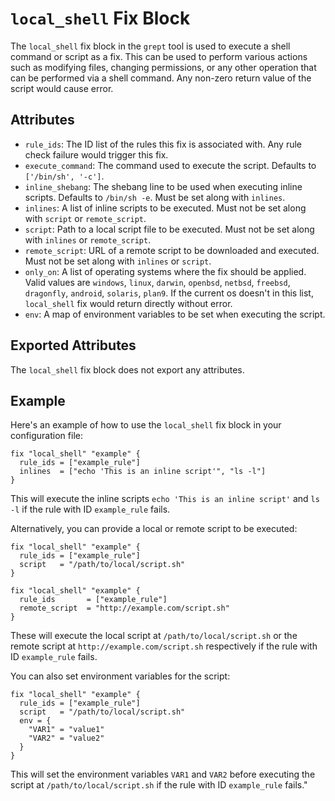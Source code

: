 # `local_shell` Fix Block

The `local_shell` fix block in the `grept` tool is used to execute a shell command or script as a fix. This can be used to perform various actions such as modifying files, changing permissions, or any other operation that can be performed via a shell command. Any non-zero return value of the script would cause error.

## Attributes

- `rule_ids`: The ID list of the rules this fix is associated with. Any rule check failure would trigger this fix.
- `execute_command`: The command used to execute the script. Defaults to `['/bin/sh', '-c']`.
- `inline_shebang`: The shebang line to be used when executing inline scripts. Defaults to `/bin/sh -e`. Must be set along with `inlines`.
- `inlines`: A list of inline scripts to be executed. Must not be set along with `script` or `remote_script`.
- `script`: Path to a local script file to be executed. Must not be set along with `inlines` or `remote_script`.
- `remote_script`: URL of a remote script to be downloaded and executed. Must not be set along with `inlines` or `script`.
- `only_on`: A list of operating systems where the fix should be applied. Valid values are `windows`, `linux`, `darwin`, `openbsd`, `netbsd`, `freebsd`, `dragonfly`, `android`, `solaris`, `plan9`. If the current os doesn't in this list, `local_shell` fix would return directly without error.
- `env`: A map of environment variables to be set when executing the script.

## Exported Attributes

The `local_shell` fix block does not export any attributes.

## Example

Here's an example of how to use the `local_shell` fix block in your configuration file:

```hcl
fix "local_shell" "example" {
  rule_ids = ["example_rule"]
  inlines  = ["echo 'This is an inline script'", "ls -l"]
}
```

This will execute the inline scripts `echo 'This is an inline script'` and `ls -l` if the rule with ID `example_rule` fails.

Alternatively, you can provide a local or remote script to be executed:

```hcl
fix "local_shell" "example" {
  rule_ids = ["example_rule"]
  script   = "/path/to/local/script.sh"
}

fix "local_shell" "example" {
  rule_ids       = ["example_rule"]
  remote_script  = "http://example.com/script.sh"
}
```

These will execute the local script at `/path/to/local/script.sh` or the remote script at `http://example.com/script.sh` respectively if the rule with ID `example_rule` fails.

You can also set environment variables for the script:

```hcl
fix "local_shell" "example" {
  rule_ids = ["example_rule"]
  script   = "/path/to/local/script.sh"
  env = {
    "VAR1" = "value1"
    "VAR2" = "value2"
  }
}
```

This will set the environment variables `VAR1` and `VAR2` before executing the script at `/path/to/local/script.sh` if the rule with ID `example_rule` fails."

